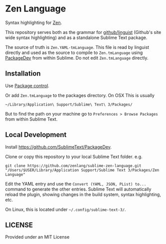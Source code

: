Zen Language
============

Syntax highlighting for [Zen](http://zen-lang.org/).

This repository serves both as the grammar for
[github/linguist](https://github.com/github/linguist) (Github's site wide
syntax highlighting) and as a standalone Sublime Text package.

The source of truth is `Zen.YAML-tmLanguage`. This file is read by linguist
directly and used as the source to compile to `Zen.tmLanguage` using
[PackageDev](https://github.com/SublimeText/PackageDev) from within Sublime. Do
not edit `Zen.tmLanguage` directly.

Installation
-----------

Use [Package control](https://packagecontrol.io).

Or add `Zen.tmLanguage` to the packages directory. On OSX This is usually

```
~/Library/Application\ Support/Sublime\ Text\ 3/Packages/
```

But to find the path on your machine go to `Preferences > Browse Packages` from
within Sublime Text.

Local Development
-----------------

Install https://github.com/SublimeText/PackageDev.

Clone or copy this repository to your local Sublime Text folder. e.g.

```
git clone https://github.com/zenlang/sublime-zen-language.git "/Users/$USER/Library/Application Support/Sublime Text 3/Packages/Zen Language"
```

Edit the YAML entry and use the `Convert (YAML, JSON, PList) to...` command
to generate the other entries. Sublime Text will automatically reload the plugin, showing changes in the build system, syntax highlighting, etc.


On Linux, this is located under `~/.config/sublime-text-3/`.

LICENSE
-------

Provided under an MIT License
